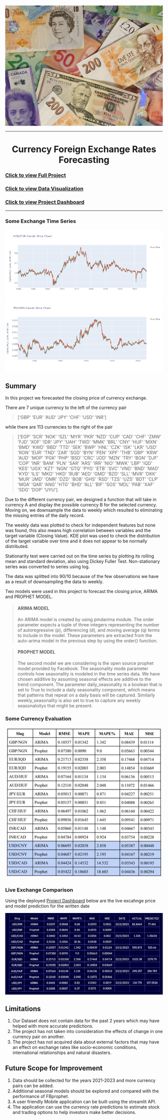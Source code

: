 ![](image/2023-02-09-09-35-08.png)

---

<center><h1>Currency Foreign Exchange Rates Forecasting</h1></center>

### [Click to view Full Project](https://nbviewer.org/github/TelRich/Currency-Foreign-Exchange-Rates/blob/main/Exchange_Rates_Prediction.ipynb?flush_cache=True)
### [Click to view Data Visualization](https://nbviewer.org/github/TelRich/Currency-Foreign-Exchange-Rates/blob/main/data_viz.ipynb)
### [Click to view Project Dashboard](https://swathi0710-forexprediction-timeseries-dqrtk2.streamlit.app/)
---

### Some Exchange Time Series

![](image/newplot.png)
![](image/newplot1.png)

## Summary
In this project we forecasted the closing price of currency exchange. 

There are 7 unique currency to the left of the currency pair 
>['GBP' 'EUR' 'AUD' 'JPY' 'CHF' 'USD' 'INR']

while there are 113 currencies to the right of the pair

>['EGP' 'SCR' 'NOK' 'SZL' 'MYR' 'PKR' 'NZD' 'CUP' 'CAD' 'CHF' 'ZMW' 'FJD'
 'XOF' 'IDR' 'JPY' 'UAH' 'TWD' 'MMK' 'BRL' 'CNY' 'HUF' 'MXN' 'BMD' 'KWD'
 'BBD' 'TTD' 'SEK' 'BWP' 'HNL' 'CZK' 'ISK' 'LKR' 'USD' 'RON' 'EUR' 'TND'
 'ZAR' 'SGD' 'BYN' 'PEN' 'XPF' 'THB' 'GBP' 'KRW' 'AUD' 'MOP' 'PGK' 'PHP'
 'BSD' 'CRC' 'JOD' 'MZN' 'TRY' 'BGN' 'DJF' 'COP' 'INR' 'BAM' 'PLN' 'SAR'
 'ARS' 'IRR' 'NIO' 'MWK' 'LBP' 'IQD' 'KES' 'UGX' 'KZT' 'NGN' 'GTQ' 'PYG'
 'ETB' 'SVC' 'VND' 'BND' 'MAD' 'KYD' 'ILS' 'MKD' 'HKD' 'RUB' 'AED' 'GMD'
 'BZD' 'SLL' 'MVR' 'DKK' 'MUR' 'JMD' 'OMR' 'DZD' 'BOB' 'GHS' 'RSD' 'TZS'
 'UZS' 'BDT' 'CLP' 'MGA' 'QAR' 'ANG' 'HTG' 'BHD' 'ALL' 'BIF' 'SOS' 'MDL'
 'PAB' 'XAF' 'SDG' 'DOP' 'UYU']

Due to the different currency pair, we designed a function that will take in currency A and display the possible currency B for the selected currency. Moving on, we downsample the data to weekly which resulted to  eliminating the missing entries of the daily record. 

The weekly data was plotted to check for independent features but none was found, this also means high correlation between variables and the target variable (Closing Value). KDE plot was used to check the distribution of the target variable over time and it does not appear to be normally distributed.

Stationarity test were carried out on the time series by plotting its rolling mean and standard deviation, also using Dickey Fuller Test. Non-stationary series was converted to series using log.

The data was splitted into 90/10 because of the few observations we have as a result of downsampling the data to weekly.

Two models were used in this project to forecast the closing price, ARIMA and PROPHET MODEL.

> #### ARIMA MODEL
> An ARIMA model is created by using pmdarima module. 
>The order parameter expects a tuple of three integers representing the number of autoregressive (p), differencing (d), and moving average (q) terms to include in the model.
> These parameters are extracted from the auto-arima model in the previous step by using the order() function.

> #### PROPHET MODEL
> The second model we are considering is the open source prophet model provided by Facebook. 
> The seasonality mode parameter controls how seasonality is modeled in the time series data. We have chosen additive by assuming seasonal effects are additive to the trend component.
> The parameter daily_seasonality is a boolean that is set to True to include a daily seasonality component, which means that patterns that repeat on a daily basis will be captured.
> Similarly weekly_seasonality is also set to true to capture any weekly seasonaloitys that might be present.

### Some Currency Evaluation
![](image/summary.jpg)

### Live Exchange Comparison
Using the deployed [Project Dashboard](https://swathi0710-forexprediction-timeseries-dqrtk2.streamlit.app/) below are the live excahnge price and model prediction for the written date

![](image/live_xchang.jpg)

## Limitations
1. Our Dataset does not contain data for the past 2 years which may have helped with more accurate predictions.
2. The project has not taken into consideration the effects of change in one currency pair on another.
3. The project has not acquired data about external factors that may have an effect on exchange rates like socio-economic conditions, international relationships and natural disasters.

## Future Scope for Improvement
1. Data should be collected for the years 2021-2023 and more currency pairs can be added.
2. Additional seasonal models should be explored and compared with the performance of FBprophet.
3. A user friendly Mobile application can be built using the streamlit API.
4. The application can use the currency rate predictions to estimate stock and trading options to help investors make better decisions.
